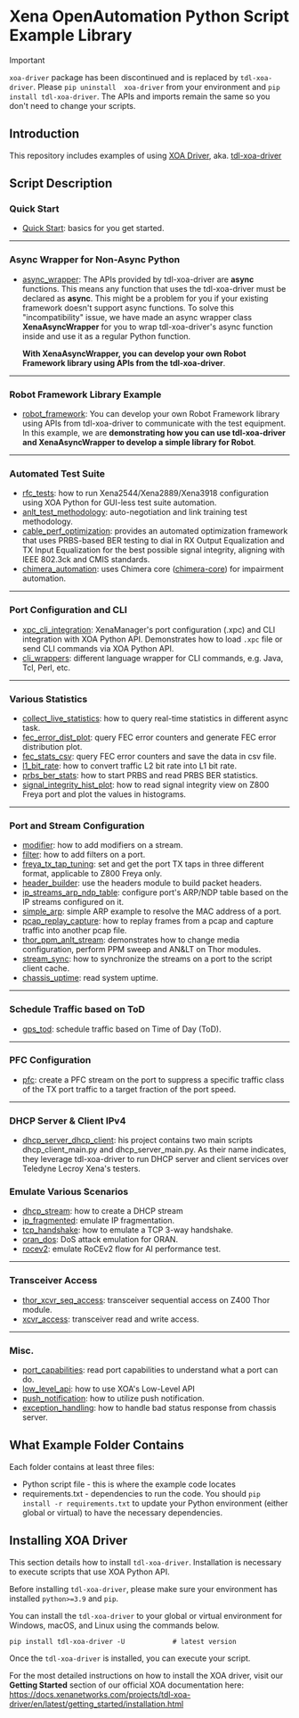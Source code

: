 # Xena OpenAutomation Python Script Example Library

> [!IMPORTANT]  
> ``xoa-driver`` package has been discontinued and is replaced by ``tdl-xoa-driver``. Please ``pip uninstall  xoa-driver`` from your environment and ``pip install tdl-xoa-driver``. The APIs and imports remain the same so you don't need to change your scripts.

## Introduction

This repository includes examples of using [XOA Driver](https://docs.xenanetworks.com/projects/tdl-xoa-driver), aka. [tdl-xoa-driver](https://pypi.org/project/tdl-xoa-driver/)

## Script Description

### Quick Start

* [Quick Start](https://github.com/xenanetworks/tdl-xoa-python-script-library/tree/main/quick_start): basics for you get started. 

---

### Async Wrapper for Non-Async Python

* [async_wrapper](https://github.com/xenanetworks/tdl-xoa-python-script-library/tree/main/async_wrapper): The APIs provided by tdl-xoa-driver are **async** functions. This means any function that uses the tdl-xoa-driver must be declared as **async**. This might be a problem for you if your existing framework doesn't support async functions. To solve this "incompatibility" issue, we have made an async wrapper class **XenaAsyncWrapper** for you to wrap tdl-xoa-driver's async function inside and use it as a regular Python function.

  **With XenaAsyncWrapper, you can develop your own Robot Framework library using APIs from the tdl-xoa-driver**.

---

### Robot Framework Library Example

* [robot_framework](https://github.com/xenanetworks/tdl-xoa-python-script-library/tree/main/robot_framework): You can develop your own Robot Framework library using APIs from tdl-xoa-driver to communicate with the test equipment. In this example, we are **demonstrating how you can use tdl-xoa-driver and XenaAsyncWrapper to develop a simple library for Robot**.

---

### Automated Test Suite

* [rfc_tests](https://github.com/xenanetworks/tdl-xoa-python-script-library/tree/main/rfc_tests): how to run Xena2544/Xena2889/Xena3918 configuration using XOA Python for GUI-less test suite automation.
* [anlt_test_methodology](https://github.com/xenanetworks/tdl-xoa-python-script-library/tree/main/anlt_test_methodology): auto-negotiation and link training test methodology.
* [cable_perf_optimization](https://github.com/xenanetworks/tdl-xoa-python-script-library/tree/main/cpom): provides an automated optimization framework that uses PRBS-based BER testing to dial in RX Output Equalization and TX Input Equalization for the best possible signal integrity, aligning with IEEE 802.3ck and CMIS standards.
* [chimera_automation](https://github.com/xenanetworks/tdl-xoa-python-script-library/tree/main/chimera_automation): uses Chimera core ([chimera-core](https://pypi.org/project/chimera-core/)) for impairment automation.

---

### Port Configuration and CLI

* [xpc_cli_integration](https://github.com/xenanetworks/tdl-xoa-python-script-library/tree/main/xpc_cli_integration): XenaManager's port configuration (.xpc) and CLI integration with XOA Python API. Demonstrates how to load ``.xpc`` file or send CLI commands via XOA Python API.
* [cli_wrappers](https://github.com/xenanetworks/tdl-xoa-python-script-library/tree/main/cli_wrappers): different language wrapper for CLI commands, e.g. Java, Tcl, Perl, etc.

---

### Various Statistics

* [collect_live_statistics](https://github.com/xenanetworks/tdl-xoa-python-script-library/tree/main/collect_live_statistics): how to query real-time statistics in different async task.
* [fec_error_dist_plot](https://github.com/xenanetworks/tdl-xoa-python-script-library/tree/main/fec_error_dist_plot): query FEC error counters and generate FEC error distribution plot.
* [fec_stats_csv](https://github.com/xenanetworks/tdl-xoa-python-script-library/tree/main/fec_stats_csv): query FEC error counters and save the data in csv file.
* [l1_bit_rate](https://github.com/xenanetworks/tdl-xoa-python-script-library/tree/main/l1_bit_rate): how to convert traffic L2 bit rate into L1 bit rate.
* [prbs_ber_stats](https://github.com/xenanetworks/tdl-xoa-python-script-library/tree/main/prbs_ber_stats): how to start PRBS and read PRBS BER statistics.
* [signal_integrity_hist_plot](https://github.com/xenanetworks/tdl-xoa-python-script-library/tree/main/signal_integrity_hist_plot): how to read signal integrity view on Z800 Freya port and plot the values in histograms.

---

### Port and Stream Configuration

* [modifier](https://github.com/xenanetworks/tdl-xoa-python-script-library/tree/main/modifier): how to add modifiers on a stream.
* [filter](https://github.com/xenanetworks/tdl-xoa-python-script-library/tree/main/filter): how to add filters on a port.
* [freya_tx_tap_tuning](https://github.com/xenanetworks/tdl-xoa-python-script-library/tree/main/freya_tx_tap_tuning): set and get the port TX taps in three different format, applicable to Z800 Freya only.
* [header_builder](https://github.com/xenanetworks/tdl-xoa-python-script-library/tree/main/header_builder): use the headers module to build packet headers.
* [ip_streams_arp_ndp_table](https://github.com/xenanetworks/tdl-xoa-python-script-library/tree/main/ip_streams_arp_ndp_table): configure port's ARP/NDP table based on the IP streams configured on it.
* [simple_arp](https://github.com/xenanetworks/tdl-xoa-python-script-library/tree/main/simple_arp): simple ARP example to resolve the MAC address of a port.
* [pcap_replay_capture](https://github.com/xenanetworks/tdl-xoa-python-script-library/tree/main/pcap_replay_capture): how to replay frames from a pcap and capture traffic into another pcap file.
* [thor_ppm_anlt_stream](https://github.com/xenanetworks/tdl-xoa-python-script-library/tree/main/thor_ppm_anlt_stream): demonstrates how to change media configuration, perform PPM sweep and AN&LT on Thor modules.
* [stream_sync](https://github.com/xenanetworks/tdl-xoa-python-script-library/tree/main/stream_sync): how to synchronize the streams on a port to the script client cache.
* [chassis_uptime](https://github.com/xenanetworks/tdl-xoa-python-script-library/tree/main/chassis_uptime): read system uptime.

---

### Schedule Traffic based on ToD
* [gps_tod](https://github.com/xenanetworks/tdl-xoa-python-script-library/tree/main/gps_tod): schedule traffic based on Time of Day (ToD).

---

### PFC Configuration
* [pfc](https://github.com/xenanetworks/tdl-xoa-python-script-library/tree/main/pfc): create a PFC stream on the port to suppress a specific traffic class of the TX port traffic to a target fraction of the port speed.

---

### DHCP Server & Client IPv4 
* [dhcp_server_dhcp_client](https://github.com/xenanetworks/tdl-xoa-python-script-library/tree/main/dhcp_server_dhcp_client): his project contains two main scripts dhcp_client_main.py and dhcp_server_main.py. As their name indicates, they leverage tdl-xoa-driver to run DHCP server and client services over Teledyne Lecroy Xena's testers.

### Emulate Various Scenarios
* [dhcp_stream](https://github.com/xenanetworks/tdl-xoa-python-script-library/tree/main/dhcp_stream): how to create a DHCP stream
* [ip_fragmented](https://github.com/xenanetworks/tdl-xoa-python-script-library/tree/main/ip_fragmented): emulate IP fragmentation.
* [tcp_handshake](https://github.com/xenanetworks/tdl-xoa-python-script-library/tree/main/tcp_handshake): how to emulate a TCP 3-way handshake.
* [oran_dos](https://github.com/xenanetworks/tdl-xoa-python-script-library/tree/main/oran_dos): DoS attack emulation for ORAN.
* [rocev2](https://github.com/xenanetworks/tdl-xoa-python-script-library/tree/main/rocev2): emulate RoCEv2 flow for AI performance test.

---

### Transceiver Access
* [thor_xcvr_seq_access](https://github.com/xenanetworks/tdl-xoa-python-script-library/tree/main/thor_xcvr_seq_access): transceiver sequential access on Z400 Thor module.
* [xcvr_access](https://github.com/xenanetworks/tdl-xoa-python-script-library/tree/main/xcvr_access): transceiver read and write access.

---

### Misc.
* [port_capabilities](https://github.com/xenanetworks/tdl-xoa-python-script-library/tree/main/port_capabilities): read port capabilities to understand what a port can do.
* [low_level_api](https://github.com/xenanetworks/tdl-xoa-python-script-library/tree/main/low_level_api): how to use XOA's Low-Level API
* [push_notification](https://github.com/xenanetworks/tdl-xoa-python-script-library/tree/main/push_notification): how to utilize push notification.
* [exception_handling](https://github.com/xenanetworks/tdl-xoa-python-script-library/tree/main/exception_handling): how to handle bad status response from chassis server.

## What Example Folder Contains

Each folder contains at least three files:

* Python script file - this is where the example code locates
* requirements.txt - dependencies to run the code. You should `pip install -r requirements.txt` to update your Python environment (either global or virtual) to have the necessary dependencies.

## Installing XOA Driver

This section details how to install `tdl-xoa-driver`. Installation is necessary to execute scripts that use XOA Python API.

Before installing `tdl-xoa-driver`, please make sure your environment has installed `python>=3.9` and `pip`.

You can install the `tdl-xoa-driver` to your global or virtual environment for Windows, macOS, and Linux using the commands below. 
```
pip install tdl-xoa-driver -U            # latest version
```

Once the `tdl-xoa-driver` is installed, you can execute your script.

For the most detailed instructions on how to install the XOA driver, visit our **Getting Started** section of our official XOA documentation here: https://docs.xenanetworks.com/projects/tdl-xoa-driver/en/latest/getting_started/installation.html